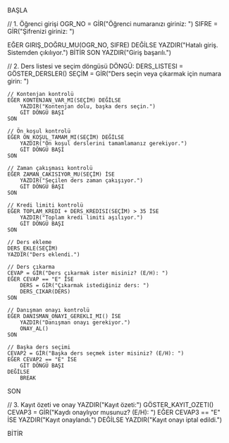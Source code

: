 BAŞLA

// 1. Öğrenci girişi
OGR_NO = GİR("Öğrenci numaranızı giriniz: ")
SIFRE = GİR("Şifrenizi giriniz: ")

EĞER GIRIŞ_DOĞRU_MU(OGR_NO, SIFRE) DEĞİLSE
    YAZDIR("Hatalı giriş. Sistemden çıkılıyor.")
    BİTİR
SON
YAZDIR("Giriş başarılı.")

// 2. Ders listesi ve seçim döngüsü
DÖNGÜ:
    DERS_LISTESI = GÖSTER_DERSLER()
    SEÇİM = GİR("Ders seçin veya çıkarmak için numara girin: ")

    // Kontenjan kontrolü
    EĞER KONTENJAN_VAR_MI(SEÇİM) DEĞİLSE
        YAZDIR("Kontenjan dolu, başka ders seçin.")
        GİT DÖNGÜ BAŞI
    SON

    // Ön koşul kontrolü
    EĞER ÖN_KOŞUL_TAMAM_MI(SEÇİM) DEĞİLSE
        YAZDIR("Ön koşul derslerini tamamlamanız gerekiyor.")
        GİT DÖNGÜ BAŞI
    SON

    // Zaman çakışması kontrolü
    EĞER ZAMAN_CAKISIYOR_MU(SEÇİM) İSE
        YAZDIR("Seçilen ders zaman çakışıyor.")
        GİT DÖNGÜ BAŞI
    SON

    // Kredi limiti kontrolü
    EĞER TOPLAM_KREDI + DERS_KREDISI(SEÇİM) > 35 İSE
        YAZDIR("Toplam kredi limiti aşılıyor.")
        GİT DÖNGÜ BAŞI
    SON

    // Ders ekleme
    DERS_EKLE(SEÇİM)
    YAZDIR("Ders eklendi.")

    // Ders çıkarma
    CEVAP = GİR("Ders çıkarmak ister misiniz? (E/H): ")
    EĞER CEVAP == "E" İSE
        DERS = GİR("Çıkarmak istediğiniz ders: ")
        DERS_CIKAR(DERS)
    SON

    // Danışman onayı kontrolü
    EĞER DANISMAN_ONAYI_GEREKLI_MI() İSE
        YAZDIR("Danışman onayı gerekiyor.")
        ONAY_AL()
    SON

    // Başka ders seçimi
    CEVAP2 = GİR("Başka ders seçmek ister misiniz? (E/H): ")
    EĞER CEVAP2 == "E" İSE
        GİT DÖNGÜ BAŞI
    DEĞİLSE
        BREAK
SON

// 3. Kayıt özeti ve onay
YAZDIR("Kayıt özeti:")
GÖSTER_KAYIT_OZETI()
CEVAP3 = GİR("Kaydı onaylıyor musunuz? (E/H): ")
EĞER CEVAP3 == "E" İSE
    YAZDIR("Kayıt onaylandı.")
DEĞİLSE
    YAZDIR("Kayıt onayı iptal edildi.")

BİTİR
